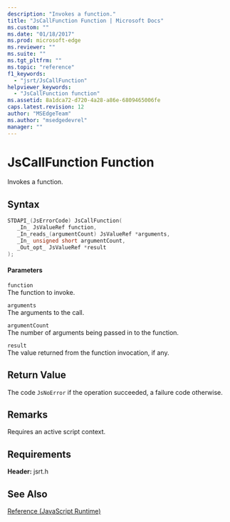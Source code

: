 ```yaml
---
description: "Invokes a function."
title: "JsCallFunction Function | Microsoft Docs"
ms.custom: ""
ms.date: "01/18/2017"
ms.prod: microsoft-edge
ms.reviewer: ""
ms.suite: ""
ms.tgt_pltfrm: ""
ms.topic: "reference"
f1_keywords: 
  - "jsrt/JsCallFunction"
helpviewer_keywords: 
  - "JsCallFunction function"
ms.assetid: 8a1dca72-d720-4a28-a86e-6809465006fe
caps.latest.revision: 12
author: "MSEdgeTeam"
ms.author: "msedgedevrel"
manager: ""
---
```

# JsCallFunction Function
Invokes a function.  
  
## Syntax  
  
```cpp  
STDAPI_(JsErrorCode) JsCallFunction(  
   _In_ JsValueRef function,  
   _In_reads_(argumentCount) JsValueRef *arguments,  
   _In_ unsigned short argumentCount,  
   _Out_opt_ JsValueRef *result  
);  
```  
  
#### Parameters  
 `function`  
 The function to invoke.  
  
 `arguments`  
 The arguments to the call.  
  
 `argumentCount`  
 The number of arguments being passed in to the function.  
  
 `result`  
 The value returned from the function invocation, if any.  
  
## Return Value  
 The code `JsNoError` if the operation succeeded, a failure code otherwise.  
  
## Remarks  
 Requires an active script context.  
  
## Requirements  
 **Header:** jsrt.h  
  
## See Also  
 [Reference (JavaScript Runtime)](../chakra-hosting/reference-javascript-runtime.md)
